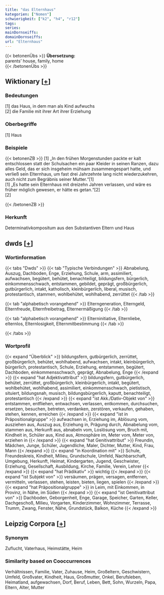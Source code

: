 ```yaml
---
title: "das Elternhaus"
kategorien: ["Nomen"]
schwierigkeit: ["k2", "h4", "r12"]
tags:
series:
mainDornseiffs:
domainDornseiffs:
url: "Elternhaus"
---
```


{{< betonenÜbs >}}
**Übersetzung:**  
parents’ house, family, home  
{{< /betonenÜbs >}}

## Wiktionary [[+](https://de.wiktionary.org/wiki/Elternhaus)]

### Bedeutungen
[1] das Haus, in dem man als Kind aufwuchs  
[2] die Familie mit ihrer Art ihrer Erziehung  

### Oberbegriffe
[1] Haus  

### Beispiele
{{< betonenZB >}}
[1] „In den frühen Morgenstunden packte er kalt entschlossen statt der Schulsachen ein paar Kleider in seinen Ranzen, dazu alles Geld, das er sich insgeheim mühsam zusammengespart hatte, und verließ sein Elternhaus, um fast drei Jahrzehnte lang nicht wiederzukehren, auch nicht zum Begräbnis seiner Mutter.“[1]  
[1] „Es hatte sein Elternhaus mit dreizehn Jahren verlassen, und wäre es früher möglich gewesen, er hätte es getan.“[2]  
[2]  

{{< /betonenZB >}}
### Herkunft
Determinativkompositum aus den Substantiven Eltern und Haus  



## dwds [[+](https://www.dwds.de/wb/Elternhaus)]

### Wortinformation
{{< tabs "Dwds" >}}
{{< tab "Typische Verbindungen" >}}
Abnabelung, Auszug, Dachboden, Enge, Erziehung, Schule, arm, assimiliert, aufwachsen, begütert, behütet, benachteiligt, bildungsfern, bürgerlich, einkommensschwach, entstammen, gebildet, geprägt, großbürgerlich, gutbürgerlich, intakt, katholisch, kleinbürgerlich, liberal, musisch, protestantisch, stammen, wohlbehütet, wohlhabend, zerrüttet
{{< /tab >}}

{{< tab "alphabetisch vorangehend" >}}
Elterngeneration, Elterngeld, Elternfreude, Elternfreibetrag, Elternermäßigung
{{< /tab >}}

{{< tab "alphabetisch vorangehend" >}}
Elterninitiative, Elternliebe, elternlos, Elternlosigkeit, Elternmitbestimmung
{{< /tab >}}

{{< /tabs >}}

### Wortprofil
{{< expand "Überblick" >}} bildungsfern, gutbürgerlich, zerrüttet, großbürgerlich, behütet, wohlhabend, aufwachsen, intakt, kleinbürgerlich, bürgerlich, protestantisch, Schule, Erziehung, entstammen, begütert, Dachboden, einkommensschwach, geprägt, Abnabelung, Enge {{< /expand >}}
{{< expand "hat Adjektivattribut" >}} bildungsfern, gutbürgerlich, behütet, zerrüttet, großbürgerlich, kleinbürgerlich, intakt, begütert, wohlbehütet, wohlhabend, assimiliert, einkommensschwach, pietistisch, situiert, bildungsnah, musisch, bildungsbürgerlich, kaputt, benachteiligt, protestantisch {{< /expand >}}
{{< expand "ist Akk./Dativ-Objekt von" >}} entstammen, entfliehen, entwachsen, verlassen, entkommen, durchsuchen, ersetzen, besuchen, betreten, verdanken, zerstören, verkaufen, gehaben, stehen, kennen, erreichen {{< /expand >}}
{{< expand "ist in Präpositionalgruppe" >}} aufwachsen in, Erziehung im, Ablösung vom, ausziehen aus, Auszug aus, Erziehung in, Prägung durch, Abnabelung vom, stammen aus, Herkunft aus, abnabeln vom, Loslösung vom, Bruch mit, Kindheit in, Schüler aus, Kind aus, Atmosphäre im, Meter vom, Meter von, erziehen in {{< /expand >}}
{{< expand "hat Genitivattribut" >}} Freundin, Mädchen, Junge, Schüler, Jugendliche, Maler, Dichter, Mutter, Kind, Frau, Mann {{< /expand >}}
{{< expand "in Koordination mit" >}} Schule, Freundeskreis, Kindheit, Milieu, Grundschule, Umfeld, Nachbarschaft, Umgebung, Herkunft, Heimat, Kindergarten, Jugend, Geschwister, Erziehung, Gesellschaft, Ausbildung, Kirche, Familie, Verein, Lehrer {{< /expand >}}
{{< expand "hat Prädikativ" >}} wichtig {{< /expand >}}
{{< expand "ist Subjekt von" >}} versäumen, prägen, versagen, entfernen, vermitteln, verlassen, stehen, leisten, bieten, liegen, spielen {{< /expand >}}
{{< expand "hat Präpositionalgruppe" >}} in Leim, mit Einkommen, in Provinz, in Nähe, im Süden {{< /expand >}}
{{< expand "ist Genitivattribut von" >}} Dachboden, Geborgenheit, Enge, Garage, Speicher, Garten, Keller, Dachgeschoß, Milieu, Vorgarten, Kinderzimmer, Wohnzimmer, Terrasse, Trumm, Zwang, Fenster, Nähe, Grundstück, Balkon, Küche {{< /expand >}}

## Leipzig Corpora [[+](https://corpora.uni-leipzig.de/en/res?word=Elternhaus&corpusId=deu_newscrawl-public_2018)]


### Synonym
Zuflucht, Vaterhaus, Heimstätte, Heim


### Similarity based on Cooccurrences
Verhältnissen, Familie, Vater, Zuhause, Heim, Großeltern, Geschwistern, Umfeld, Großvater, Kindheit, Haus, Großmutter, Onkel, Berufsleben, Heimatland, aufgewachsen, Dorf, Beruf, Leben, Bett, Sohn, Wurzeln, Papa, Eltern, Alter, Mutter

